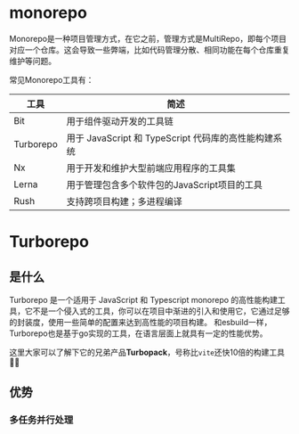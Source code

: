 # monorepo

Monorepo是一种项目管理方式，在它之前，管理方式是MultiRepo，即每个项目对应一个仓库。这会导致一些弊端，比如代码管理分散、相同功能在每个仓库重复维护等问题。

常见Monorepo工具有：

| 工具      | 简述 |
| ----------- | ----------- |
| Bit      | 用于组件驱动开发的工具链  |
| Turborepo   | 用于 JavaScript 和 TypeScript 代码库的高性能构建系统        |
| Nx   | 用于开发和维护大型前端应用程序的工具集        |
| Lerna   | 用于管理包含多个软件包的JavaScript项目的工具        |
| Rush   |    支持跨项目构建；多进程编译     |

# Turborepo

## 是什么

Turborepo 是一个适用于 JavaScript 和 Typescript monorepo 的高性能构建工具，它不是一个侵入式的工具，你可以在项目中渐进的引入和使用它，它通过足够的封装度，使用一些简单的配置来达到高性能的项目构建。
和esbuild一样，Turborepo也是基于go实现的工具，在语言层面上就具有一定的性能优势。


这里大家可以了解下它的兄弟产品**Turbopack**，号称比`vite`还快10倍的构建工具🐂🍺

## 优势

### 多任务并行处理
